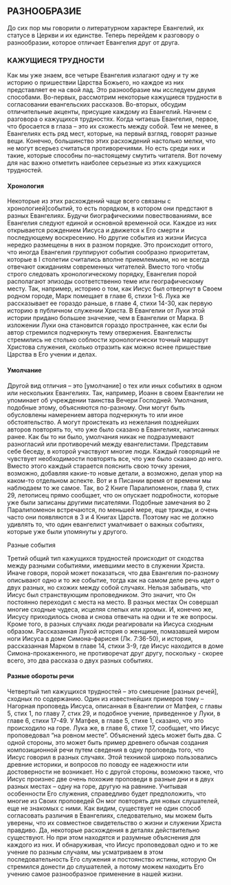 ## РАЗНООБРАЗИЕ

До сих пор мы говорили о литературном характере Евангелий, их статусе в Церкви и их единстве. Теперь перейдем к разговору о разнообразии, которое отличает Евангелия друг от друга.


### КАЖУЩИЕСЯ ТРУДНОСТИ

Как мы уже знаем, все четыре Евангелия излагают одну и ту же историю о пришествии Царства Божьего, но каждое из них представляет ее на свой лад. Это разнообразие мы исследуем двумя способами. Во-первых, рассмотрим некоторые кажущиеся трудности в согласовании евангельских рассказов. Во-вторых, обсудим отличительные акценты, присущие каждому из Евангелий. Начнем с разговора о кажущихся трудностях.Когда читаешь Евангелия, первое, что бросается в глаза – это их схожесть между собой. Тем не менее, в Евангелиях есть ряд мест, которые, на первый взгляд, говорят разные вещи. Конечно, большинство этих расхождений настолько мелки, что не могут всерьез считаться противоречиями. Но есть среди них и такие, которые способны по-настоящему смутить читателя. Вот почему для нас важно отметить наиболее серьезные из этих кажущихся трудностей.


#### Хронология

Некоторые из этих расхождений чаще всего связаны с хронологией]событий, то есть порядком, в котором они предстают в разных Евангелиях.Будучи биографическими повествованиями, все Евангелия следуют единой и основной временной оси. Каждое из них открывается рождением Иисуса и движется к Его смерти и последующему воскресению. Но другие события из жизни Иисуса нередко размещены в них в разном порядке. Это происходит оттого, что иногда Евангелия группируют события сообразно приоритетам, которые в І столетии считались вполне приемлемыми, но не всегда отвечают ожиданиям современных читателей. Вместо того чтобы строго следовать хронологическому порядку, Евангелия порой располагают эпизоды соответственно теме или географическому месту. Так, например, историю о том, как Иисус был отвергнут в Своем родном городе, Марк помещает в главе 6, стихи 1-6. Лука же рассказывает ее гораздо раньше, в главе 4, стихи 14-30, как первую историю в публичном служении Христа. В Евангелии от Луки этой истории придано большее значение, чем в Евангелии от Марка. В изложении Луки она становится гораздо пространнее, как если бы автор стремился подчеркнуть тему отвержения.Евангелисты стремились не столько соблюсти хронологически точный маршрут Христова служения, сколько отразить как можно яснее пришествие Царства в Его учении и делах.


#### Умолчание

Другой вид отличия – это [умолчание] о тех или иных событиях в одном или нескольких Евангелиях. Так, например, Иоанн в своем Евангелии не упоминает об учреждении таинства Вечери Господней. Умолчания, подобные этому, объясняются по-разному. Они могут быть обусловлены намерением автора подчеркнуть то или иное обстоятельство. А могут проистекать из нежелания позднейших авторов повторять то, что уже было сказано в Евангелиях, написанных ранее. Как бы то ни было, умолчания никак не подразумевают разногласий или противоречий между евангелистами.Представим себе беседу, в которой участвуют многие люди. Каждый говорящий не чувствует необходимости повторять все, что уже было сказано до него. Вместо этого каждый старается пояснить свою точку зрения, возможно, добавляя какие-то новые детали, а возможно, делая упор на каком-то отдельном аспекте.Вот и в Писании время от времени мы наблюдаем то же самое. Так, во 2 Книге Паралипоменон, глава 9, стих 29, летописец прямо сообщает, что он опускает подробности, которые уже были записаны другими писателями. Подобные замечания во 2 Паралипоменон встречаются, по меньшей мере, еще трижды, и очень часто они появляются в 3 и 4 Книгах Царств. Поэтому нас не должно удивлять то, что один евангелист умалчивает о важных событиях, которые уже были упомянуты у другого.


Разные события

Третий общий тип кажущихся трудностей происходит от сходства между разными событиями, имевшими место в служении Христа. Иначе говоря, порой может показаться, что два Евангелия по-разному описывают одно и то же событие, тогда как на самом деле речь идет о двух разных, но схожих между собой случаях.Нельзя забывать, что Иисус был странствующим проповедником. Это значит, что Он постоянно переходил с места на место. В разных местах Он совершал многие сходные чудеса, исцеляя слепых или хромых. И, конечно же, Иисусу приходилось снова и снова отвечать на одни и те же вопросы.Кроме того, в разных случаях люди реагировали на Иисуса сходным образом. Рассказанная Лукой история о женщине, помазавшей миром ноги Иисуса в доме Симона-фарисея (Лк. 7:36-50), и история, рассказанная Марком в главе 14, стихи 3-9, где Иисус находится в доме Симона-прокаженного, не противоречат друг другу, поскольку - скорее всего, это два рассказа о двух разных событиях.


#### Разные обороты речи

Четвертый тип кажущихся трудностей – это смешение [разных речей], сходных по содержанию.Один из известнейших примеров тому – Нагорная проповедь Иисуса, описанная в Евангелии от Матфея, с главы 5, стих 1, по главу 7, стих 29, и подобное учение, приведенное у Луки, в главе 6, стихи 17-49. У Матфея, в главе 5, стихе 1, сказано, что это происходило на горе. Лука же, в главе 6, стихе 17, сообщает, что Иисус проповедовал “на ровном месте”.Объяснений здесь может быть два. С одной стороны, это может быть пример древнего обычая создания композиционной речи путем сведения в одну проповедь того, что Иисус говорил в разных случаях. Этой техникой широко пользовались древние историки, и вопросов по поводу ее надежности или достоверности не возникает.Но с другой стороны, возможно также, что Иисус произнес две очень похожие проповеди в разные дни и в двух разных местах – одну на горе, другую на равнине. Учитывая особенности Его служения, справедливо будет предположить, что многие из Своих проповедей Он мог повторять для новых слушателей, еще не знакомых с ними.Как видим, существует не один способ согласовать различия в Евангелиях, следовательно, мы можем быть уверены, что их совместное свидетельство о жизни и служении Христа правдиво. Да, некоторые расхождения в деталях действительно существуют. Но при этом находятся и разумные объяснения для каждого из них. И обнаруживая, что Иисус проповедовал одно и то же учение по разным случаям, мы усматриваем в этом последовательность Его служения и постоянство истины, которую Он стремился донести до слушателей, а потому можем находить Его учению самое разнообразное применение в нашей жизни.
